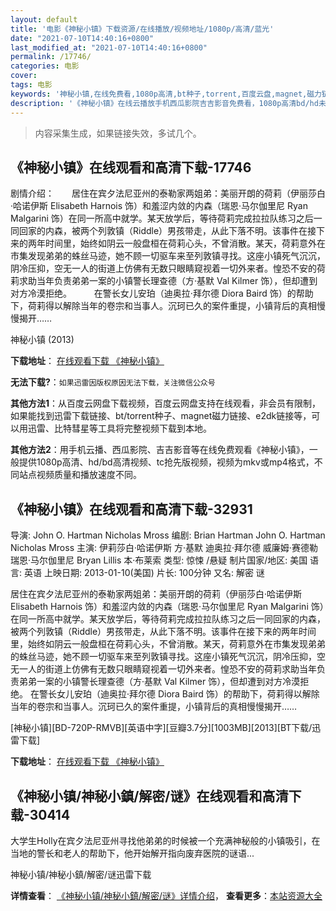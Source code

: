 ```yaml
---
layout: default
title: '电影《神秘小镇》下载资源/在线播放/视频地址/1080p/高清/蓝光'
date: "2021-07-10T14:40:16+0800"
last_modified_at: "2021-07-10T14:40:16+0800"
permalink: /17746/
categories: 电影
cover:
tags: 电影
keywords: '神秘小镇,在线免费看,1080p高清,bt种子,torrent,百度云盘,magnet,磁力链,迅雷下载资源'
description: '《神秘小镇》在线云播放手机西瓜影院吉吉影音免费看，1080p高清bd/hd未删减完整版和tc抢先枪版，mkv/mp4格式，附带bt/torrent种子、magnet/磁力链、百度云盘、网盘资源迅雷下载链接'
---
```


>内容采集生成，如果链接失效，多试几个。


## 《神秘小镇》在线观看和高清下载-17746

剧情介绍：　　居住在宾夕法尼亚州的泰勒家两姐弟：美丽开朗的荷莉（伊丽莎白·哈诺伊斯 Elisabeth Harnois 饰）和羞涩内敛的内森（瑞恩·马尔伽里尼 Ryan Malgarini 饰）在同一所高中就学。某天放学后，等待荷莉完成拉拉队练习之后一同回家的内森，被两个列敦镇（Riddle）男孩带走，从此下落不明。该事件在接下来的两年时间里，始终如阴云一般盘桓在荷莉心头，不曾消散。某天，荷莉意外在市集发现弟弟的蛛丝马迹，她不顾一切驱车来至列敦镇寻找。这座小镇死气沉沉，阴冷压抑，空无一人的街道上仿佛有无数只眼睛窥视着一切外来者。惶恐不安的荷莉求助当年负责弟弟一案的小镇警长理查德（方·基默 Val Kilmer 饰），但却遭到对方冷漠拒绝。  　　在警长女儿安珀（迪奥拉·拜尔德 Diora Baird 饰）的帮助下，荷莉得以解除当年的卷宗和当事人。沉珂已久的案件重提，小镇背后的真相慢慢揭开……


神秘小镇 (2013)

**下载地址**： [在线观看下载 《神秘小镇》](https://www.btbtdy.me/btdy/dy3436.html) 


**无法下载?**：`如果迅雷因版权原因无法下载，关注微信公众号 `

**其他方法1**：从百度云网盘下载视频，百度云网盘支持在线观看，非会员有限制，如果能找到迅雷下载链接、bt/torrent种子、magnet磁力链接、e2dk链接等，可以用迅雷、比特彗星等工具将完整视频下载到本地。

**其他方法2**：用手机云播、西瓜影院、吉吉影音等在线免费观看《神秘小镇》，一般提供1080p高清、hd/bd高清视频、tc抢先版视频，视频为mkv或mp4格式，不同站点视频质量和播放速度不同。


## 《神秘小镇》在线观看和高清下载-32931

导演: John O. Hartman Nicholas Mross 编剧: Brian Hartman John O. Hartman Nicholas Mross 主演: 伊莉莎白·哈诺伊斯 方·基默 迪奥拉·拜尔德 威廉姆·赛德勒 瑞恩·马尔伽里尼 Bryan Lillis 本·布莱索 类型: 惊悚 /悬疑 制片国家/地区: 美国 语言: 英语 上映日期: 2013-01-10(美国) 片长: 100分钟 又名: 解密 谜

居住在宾夕法尼亚州的泰勒家两姐弟：美丽开朗的荷莉（伊丽莎白·哈诺伊斯 Elisabeth Harnois 饰）和羞涩内敛的内森（瑞恩·马尔伽里尼 Ryan Malgarini 饰）在同一所高中就学。某天放学后，等待荷莉完成拉拉队练习之后一同回家的内森，被两个列敦镇（Riddle）男孩带走，从此下落不明。该事件在接下来的两年时间里，始终如阴云一般盘桓在荷莉心头，不曾消散。某天，荷莉意外在市集发现弟弟的蛛丝马迹，她不顾一切驱车来至列敦镇寻找。这座小镇死气沉沉，阴冷压抑，空无一人的街道上仿佛有无数只眼睛窥视着一切外来者。惶恐不安的荷莉求助当年负责弟弟一案的小镇警长理查德（方·基默 Val Kilmer 饰），但却遭到对方冷漠拒绝。 在警长女儿安珀（迪奥拉·拜尔德 Diora Baird 饰）的帮助下，荷莉得以解除当年的卷宗和当事人。沉珂已久的案件重提，小镇背后的真相慢慢揭开……


[神秘小镇][BD-720P-RMVB][英语中字][豆瓣3.7分][1003MB][2013][BT下载/迅雷下载]

**下载地址**： [在线观看下载 《神秘小镇》](https://www.btdx8.com/torrent/riddle_2013.html) 


## 《神秘小镇/神秘小鎮/解密/谜》在线观看和高清下载-30414

大学生Holly在宾夕法尼亚州寻找他弟弟的时候被一个充满神秘般的小镇吸引，在当地的警长和老人的帮助下，他开始解开指向废弃医院的谜语...


神秘小镇/神秘小鎮/解密/谜迅雷下载

**详情查看**： [《神秘小镇/神秘小鎮/解密/谜》详情介绍](/movie/30414/)， **查看更多**：[本站资源大全](/movie/t/all/)

